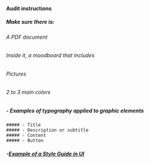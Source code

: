 #### Audit instructions

##### Make sure there is:

###### A PDF document
###### Inside it, a moodboard that includes
  ###### Pictures
  ###### 2 to 3 main colors
  ##### - Examples of typography applied to graphic elements
    ##### - Title
    ##### - Description or subtitle
    ##### - Content
    ##### - Button

##### -[Example of a Style Guide in UI](https://www.pinterest.pt/pin/454019206175050454/)
